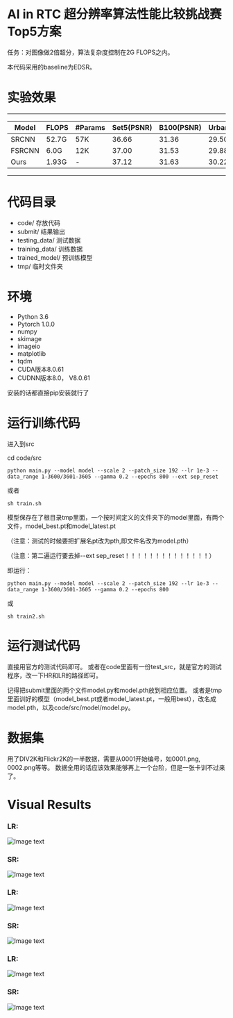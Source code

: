 # AI in RTC 超分辨率算法性能比较挑战赛Top5方案
任务：对图像做2倍超分，算法复杂度控制在2G FLOPS之内。

本代码采用的baseline为EDSR。
# 实验效果
---

|Model  |FLOPS|#Params|Set5(PSNR)|B100(PSNR)|Urban100|
|---    |---  |---    |---       |---       |---     |
| SRCNN |52.7G|57K    | 36.66    | 31.36    |29.50   |
| FSRCNN|6.0G |12K    | 37.00    | 31.53    |29.88   |
| Ours  |1.93G| -     | 37.12    | 31.63    |30.22   |

---
# 代码目录
- code/ 存放代码
- submit/ 结果输出
- testing_data/ 测试数据
- training_data/ 训练数据
- trained_model/ 预训练模型
- tmp/ 临时文件夹

# 环境
- Python 3.6
- Pytorch 1.0.0
- numpy
- skimage
- imageio
- matplotlib
- tqdm
- CUDA版本8.0.61
- CUDNN版本8.0， V8.0.61

安装的话都直接pip安装就行了

# 运行训练代码
进入到src

cd code/src

    python main.py --model model --scale 2 --patch_size 192 --lr 1e-3 --data_range 1-3600/3601-3605 --gamma 0.2 --epochs 800 --ext sep_reset
或者

    sh train.sh

模型保存在了根目录tmp里面，一个按时间定义的文件夹下的model里面，有两个文件，model_best.pt和model_latest.pt

（注意：测试的时候要把扩展名pt改为pth,即文件名改为model.pth）

（注意：第二遍运行要去掉--ext sep_reset！！！！！！！！！！！！！！）

即运行：

    python main.py --model model --scale 2 --patch_size 192 --lr 1e-3 --data_range 1-3600/3601-3605 --gamma 0.2 --epochs 800
或

    sh train2.sh

# 运行测试代码
直接用官方的测试代码即可。
或者在code里面有一份test_src，就是官方的测试程序，改一下HR和LR的路径即可。

记得把submit里面的两个文件model.py和model.pth放到相应位置。
或者是tmp里面训好的模型（model_best.pt或者model_latest.pt，一般用best），改名成model.pth，以及code/src/model/model.py。

# 数据集
用了DIV2K和Flickr2K的一半数据，需要从0001开始编号，如0001.png, 0002.png等等。
数据全用的话应该效果能够再上一个台阶，但是一张卡训不过来了。

# Visual Results
### LR:
![Image text](testing_data/bird_lr.png)
### SR:
![Image text](testing_data/bird_sr.png)
### LR:
![Image text](testing_data/woman_lr.png)
### SR:
![Image text](testing_data/woman_sr.png)
### LR:
![Image text](testing_data/hudie_lr.png)
### SR:
![Image text](testing_data/hudie_sr.png)